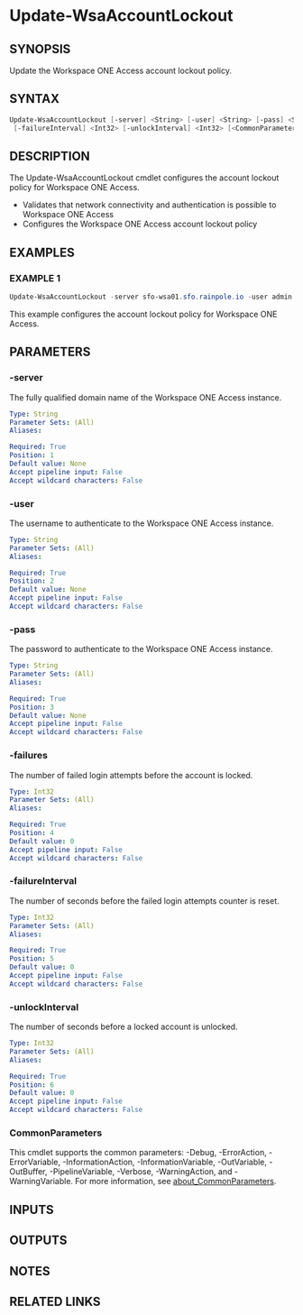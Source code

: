 # Update-WsaAccountLockout

## SYNOPSIS

Update the Workspace ONE Access account lockout policy.

## SYNTAX

```powershell
Update-WsaAccountLockout [-server] <String> [-user] <String> [-pass] <String> [-failures] <Int32>
 [-failureInterval] <Int32> [-unlockInterval] <Int32> [<CommonParameters>]
```

## DESCRIPTION

The Update-WsaAccountLockout cmdlet configures the account lockout policy for Workspace ONE Access.

- Validates that network connectivity and authentication is possible to Workspace ONE Access
- Configures the Workspace ONE Access account lockout policy

## EXAMPLES

### EXAMPLE 1

```powershell
Update-WsaAccountLockout -server sfo-wsa01.sfo.rainpole.io -user admin -pass VMw@re1! -failures 5 -failureInterval 180 -unlockInterval 900
```

This example configures the account lockout policy for Workspace ONE Access.

## PARAMETERS

### -server

The fully qualified domain name of the Workspace ONE Access instance.

```yaml
Type: String
Parameter Sets: (All)
Aliases:

Required: True
Position: 1
Default value: None
Accept pipeline input: False
Accept wildcard characters: False
```

### -user

The username to authenticate to the Workspace ONE Access instance.

```yaml
Type: String
Parameter Sets: (All)
Aliases:

Required: True
Position: 2
Default value: None
Accept pipeline input: False
Accept wildcard characters: False
```

### -pass

The password to authenticate to the Workspace ONE Access instance.

```yaml
Type: String
Parameter Sets: (All)
Aliases:

Required: True
Position: 3
Default value: None
Accept pipeline input: False
Accept wildcard characters: False
```

### -failures

The number of failed login attempts before the account is locked.

```yaml
Type: Int32
Parameter Sets: (All)
Aliases:

Required: True
Position: 4
Default value: 0
Accept pipeline input: False
Accept wildcard characters: False
```

### -failureInterval

The number of seconds before the failed login attempts counter is reset.

```yaml
Type: Int32
Parameter Sets: (All)
Aliases:

Required: True
Position: 5
Default value: 0
Accept pipeline input: False
Accept wildcard characters: False
```

### -unlockInterval

The number of seconds before a locked account is unlocked.

```yaml
Type: Int32
Parameter Sets: (All)
Aliases:

Required: True
Position: 6
Default value: 0
Accept pipeline input: False
Accept wildcard characters: False
```

### CommonParameters

This cmdlet supports the common parameters: -Debug, -ErrorAction, -ErrorVariable, -InformationAction, -InformationVariable, -OutVariable, -OutBuffer, -PipelineVariable, -Verbose, -WarningAction, and -WarningVariable. For more information, see [about_CommonParameters](http://go.microsoft.com/fwlink/?LinkID=113216).

## INPUTS

## OUTPUTS

## NOTES

## RELATED LINKS
